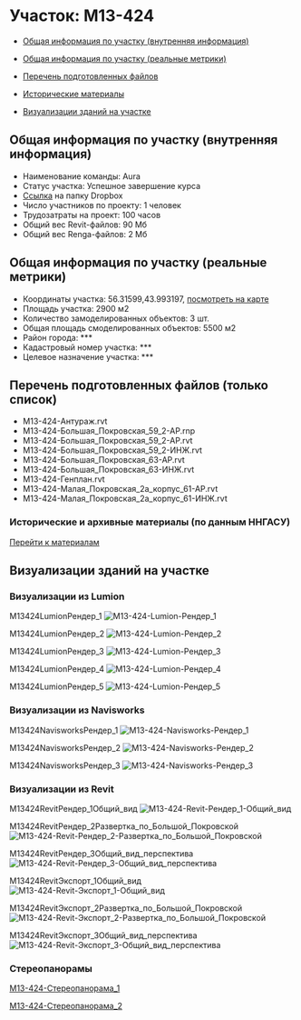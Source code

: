 # Участок: M13-424

* [Общая информация по участку (внутренняя информация)](#Chapter1)

* [Общая информация по участку (реальные метрики)](#Chapter2)

* [Перечень подготовленных файлов](#Chapter3)

* [Исторические материалы](#Chapter5)

* [Визуализации зданий на участке](#Chapter6)

## <a id="Chapter1"></a> Общая информация по участку (внутренняя информация)
+ Наименование команды: Aura
+ Статус участка: Успешное завершение курса
+ [Ссылка](https://www.dropbox.com/sh/wvvgv1nw1iqred9/AAAasbZ8MJXrgVxKctVTV7qua/M13_424?dl=0) на папку Dropbox
+ Число участников по проекту: 1 человек
+ Трудозатраты на проект: 100 часов
+ Общий вес Revit-файлов: 90 Мб
+ Общий вес Renga-файлов: 2 Мб
## <a id="Chapter2"></a> Общая информация по участку (реальные метрики)
+ Координаты участка: 56.31599,43.993197, [посмотреть на карте](https://yandex.ru/maps/47/nizhny-novgorod/?ll=43.993197%2C56.31599&z=19)
+ Площадь участка: 2900 м2
+ Количество замоделированных объектов: 3 шт.
+ Общая площадь смоделированных объектов: 5500 м2
+ Район города: *** 
+ Кадастровый номер участка: *** 
+ Целевое назначение участка: *** 
## <a id="Chapter3"></a> Перечень подготовленных файлов (только список)
+ M13-424-Антураж.rvt
+ M13-424-Большая_Покровская_59_2-АР.rnp
+ M13-424-Большая_Покровская_59_2-АР.rvt
+ M13-424-Большая_Покровская_59_2-ИНЖ.rvt
+ M13-424-Большая_Покровская_63-АР.rvt
+ M13-424-Большая_Покровская_63-ИНЖ.rvt
+ M13-424-Генплан.rvt
+ M13-424-Малая_Покровская_2а_корпус_61-АР.rvt
+ M13-424-Малая_Покровская_2а_корпус_61-ИНЖ.rvt
### <a id="Chapter5"></a> Исторические и архивные материалы (по данным ННГАСУ)
[Перейти к материалам](/BuidingsInfo/18a287b0-3fcf-45ac-8fd9-a1fc447b49ac/About.md)
## <a id="Chapter6"></a> Визуализации зданий на участке
### Визуализации из Lumion
M13424LumionРендер_1
![M13-424-Lumion-Рендер_1](/Images/M13_424/M13-424-Lumion-Рендер_1_Compressed.jpg)

M13424LumionРендер_2
![M13-424-Lumion-Рендер_2](/Images/M13_424/M13-424-Lumion-Рендер_2_Compressed.jpg)

M13424LumionРендер_3
![M13-424-Lumion-Рендер_3](/Images/M13_424/M13-424-Lumion-Рендер_3_Compressed.jpg)

M13424LumionРендер_4
![M13-424-Lumion-Рендер_4](/Images/M13_424/M13-424-Lumion-Рендер_4_Compressed.jpg)

M13424LumionРендер_5
![M13-424-Lumion-Рендер_5](/Images/M13_424/M13-424-Lumion-Рендер_5_Compressed.jpg)

### Визуализации из Navisworks
M13424NavisworksРендер_1
![M13-424-Navisworks-Рендер_1](/Images/M13_424/M13-424-Navisworks-Рендер_1_Compressed.jpg)

M13424NavisworksРендер_2
![M13-424-Navisworks-Рендер_2](/Images/M13_424/M13-424-Navisworks-Рендер_2_Compressed.jpg)

M13424NavisworksРендер_3
![M13-424-Navisworks-Рендер_3](/Images/M13_424/M13-424-Navisworks-Рендер_3_Compressed.jpg)

### Визуализации из Revit
M13424RevitРендер_1Общий_вид
![M13-424-Revit-Рендер_1-Общий_вид](/Images/M13_424/M13-424-Revit-Рендер_1-Общий_вид_Compressed.jpg)

M13424RevitРендер_2Развертка_по_Большой_Покровской
![M13-424-Revit-Рендер_2-Развертка_по_Большой_Покровской](/Images/M13_424/M13-424-Revit-Рендер_2-Развертка_по_Большой_Покровской_Compressed.jpg)

M13424RevitРендер_3Общий_вид_перспектива
![M13-424-Revit-Рендер_3-Общий_вид_перспектива](/Images/M13_424/M13-424-Revit-Рендер_3-Общий_вид_перспектива_Compressed.jpg)

M13424RevitЭкспорт_1Общий_вид
![M13-424-Revit-Экспорт_1-Общий_вид](/Images/M13_424/M13-424-Revit-Экспорт_1-Общий_вид_Compressed.jpg)

M13424RevitЭкспорт_2Развертка_по_Большой_Покровской
![M13-424-Revit-Экспорт_2-Развертка_по_Большой_Покровской](/Images/M13_424/M13-424-Revit-Экспорт_2-Развертка_по_Большой_Покровской_Compressed.jpg)

M13424RevitЭкспорт_3Общий_вид_перспектива
![M13-424-Revit-Экспорт_3-Общий_вид_перспектива](/Images/M13_424/M13-424-Revit-Экспорт_3-Общий_вид_перспектива_Compressed.jpg)

### Стереопанорамы
[M13-424-Стереопанорама_1](https://pano.autodesk.com/pano.html?url=jpgs/c7c969a5-0824-4556-9b69-3e3f83a5d6c5&version=2)

[M13-424-Стереопанорама_2](https://pano.autodesk.com/pano.html?url=jpgs/63a486fc-d43c-450f-bf1e-6b235f289e36&version=2)

